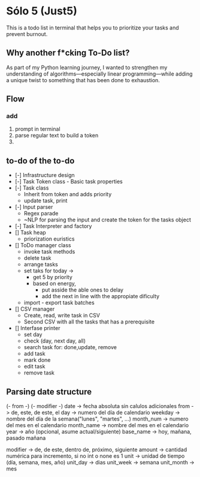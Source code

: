 # Sólo 5 (Just5)

This is a todo list in terminal that helps you to prioritize your tasks and prevent burnout.

## Why another f*cking To-Do list?

As part of my Python learning journey, I wanted to strengthen my understanding of algorithms—especially linear programming—while adding a unique twist to something that has been done to exhaustion.

## Flow

### add

1. prompt in terminal
2. parse regular text to build a token
3.

## to-do of the to-do

- [-] Infrastructure design
- [-] Task Token class
        - Basic task properties
- [-] Task class
  - Inherit from token and adds priority
  - update task, print
- [-] Input parser
  - Regex parade
  - ~NLP for parsing the input and create the token for the tasks object
- [-] Task Interpreter and factory
- [] Task heap
  - priorization euristics
- [] ToDo manager class
  - invoke task methods
  - delete task
  - arrange tasks
  - set taks for today ->
    - get 5 by priority
    - based on energy,
      - put asside the able ones to delay
      - add the next in line with the appropiate dificulty
  - import - export task batches
- [] CSV manager
  - Create, read, write task in CSV
  - Second CSV with all the tasks that has a prerequisite
- [] Interfase printer
  - set day
  - check (day, next day, all)
  - search task for: done,update, remove
  - add task
  - mark done
  - edit task
  - remove task

## Parsing date structure

(- from -)  (- modifier -)
date        -> fecha absoluta sin calulos adicionales
from        -> de, este, de este, el
day         -> numero del día de calendario
weekday     -> nombre del día de la semana("lunes", "martes", ...)
month_num   -> numero del mes en el calendario
month_name  -> nombre del mes en el calendario
year        -> año (opcional, asume actual/siguiente)
base_name   -> hoy, mañana, pasado mañana

modifier    -> de, de este, dentro de, próximo, siguiente
amount      -> cantidad numérica para incremento, si no int o none es 1
unit        -> unidad de tiempo (día, semana, mes, año)
unit_day    -> dias
unit_week   -> semana
unit_month  -> mes
